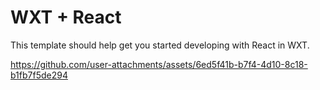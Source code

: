 # WXT + React

This template should help get you started developing with React in WXT.


https://github.com/user-attachments/assets/6ed5f41b-b7f4-4d10-8c18-b1fb7f5de294

